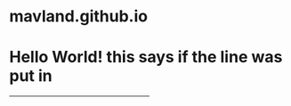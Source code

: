 # mavland.github.io
<html>
<body>
<h1> Hello World! this says if the line was put in </h1>
<hr style="width:50%;text-align:left;margin-left:0">
</body>
</html>
